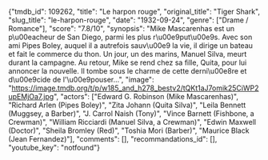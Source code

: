 {"tmdb_id": 109262, "title": "Le harpon rouge", "original_title": "Tiger Shark", "slug_title": "le-harpon-rouge", "date": "1932-09-24", "genre": ["Drame / Romance"], "score": "7.8/10", "synopsis": "Mike Mascarenhas est un p\u00eacheur de San Diego, parmi les plus r\u00e9put\u00e9s. Avec son ami Pipes Boley, auquel il a autrefois sauv\u00e9 la vie, il dirige un bateau et fait le commerce du thon. Un jour, un des marins, Manuel Silva, meurt durant la campagne. Au retour, Mike se rend chez sa fille, Quita, pour lui annoncer la nouvelle. Il tombe sous le charme de cette derni\u00e8re et d\u00e9cide de l'\u00e9pouser...", "image": "https://image.tmdb.org/t/p/w185_and_h278_bestv2/tQKt1aJ7omik25CiWP2upEMjOa7.jpg", "actors": ["Edward G. Robinson (Mike Mascarenhas)", "Richard Arlen (Pipes Boley)", "Zita Johann (Quita Silva)", "Leila Bennett (Muggsey, a Barber)", "J. Carrol Naish (Tony)", "Vince Barnett (Fishbone, a Crewman)", "William Ricciardi (Manuel Silva, a Crewman)", "Edwin Maxwell (Doctor)", "Sheila Bromley (Red)", "Toshia Mori (Barber)", "Maurice Black (Jean Fernandez)"], "comments": [], "recommandations_id": [], "youtube_key": "notfound"}